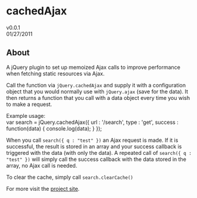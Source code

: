 cachedAjax
================
v0.0.1  
01/27/2011  
  
About
-----
A jQuery plugin to set up memoized Ajax calls to improve performance when fetching static resources via Ajax.  
  
Call the function via `jQuery.cachedAjax` and supply it with a configuration object that you would normally use with `jQuery.ajax` (save for the data).  It then returns a function that you call with a data object every time you wish to make a request.  
  
Example usage:  
    var search = jQuery.cachedAjax({
      url : '/search',
      type : 'get',
      success : function(data) {
        console.log(data);
      }
    });

When you call `search({ q : "test" })` an Ajax request is made.  If it is successful, the result is stored in an array and your success callback is triggered with the data (with only the data).
A repeated call of `search({ q : "test" })` will simply call the success callback with the data stored in the array, no Ajax call is needed.  
  
To clear the cache, simply call `search.clearCache()`  
  
For more visit the [project site](http://blog.jdeerhake.com/cachedajax-jquery-plugin).
